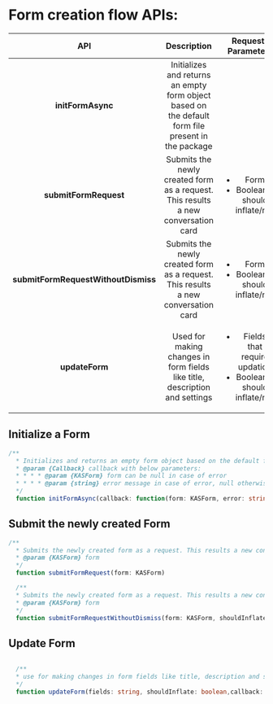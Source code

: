 #   Form creation flow APIs:

| **API** | Description | Request Parameter | Response Output |
| :---: | :---: | :---: | :--- |
| **initFormAsync** | Initializes and returns an empty form object based on the default form file present in the package |  | Form Object |
| **submitFormRequest** | Submits the newly created form as a request. This results a new conversation card | <ul><li>Form</li><li>Boolean – should inflate/not</li></ul>| |
| **submitFormRequestWithoutDismiss** | Submits the newly created form as a request. This results a new conversation card |<ul><li>Form</li><li>Boolean – should inflate/not</li></ul>| |
| **updateForm** | Used for making changes in form fields like title, description and settings | <ul><li>Fields that require updation</li><li>Boolean – should inflate/not</li></ul> | |

##  Initialize a Form

```typescript
/**
  * Initializes and returns an empty form object based on the default form file present in the package
  * @param {Callback} callback with below parameters:
  * * * * @param {KASForm} form can be null in case of error
  * * * * @param {string} error message in case of error, null otherwise
  */
  function initFormAsync(callback: function(form: KASForm, error: string))
```

##  Submit the newly created Form

```typescript
/**
  * Submits the newly created form as a request. This results a new conversation card
  * @param {KASForm} form
  */
  function submitFormRequest(form: KASForm)
  ```

```typescript
  /**
  * Submits the newly created form as a request. This results a new conversation card
  * @param {KASForm} form
  */
  function submitFormRequestWithoutDismiss(form: KASForm, shouldInflate: boolean) {
  ```


##  Update Form

```typescript

  /**
  * use for making changes in form fields like title, description and settings.
  */
  function updateForm(fields: string, shouldInflate: boolean,callback: (success: boolean) => void) {
  ```

